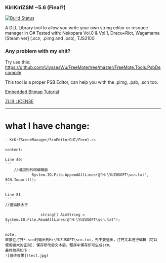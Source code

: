### KiriKiriZSM ~5.6 (Final?)
[![Build Status](https://travis-ci.org/ForumHulp/pageaddon.svg?branch=master)](http://vnx.uvnworks.com)

A DLL Library tool to allow you write your own string editor or resouce manager in C#
Tested with: Nekopara Vol.0 & Vol.1, Dracu+Riot, Wagamama [Steam ver] (.scn, .pimg and .psb), TJS2100

### Any problem with my shit?
Try use this: https://github.com/UlyssesWu/FreeMote/tree/master/FreeMote.Tools.PsbDecompile

This tool is a proper PSB Editor, can help you with the .pimg, .psb, .scn too.


[Embedded Bitmap Tutorial](https://youtu.be/2OlgmNdK5UU)

[ZLIB LICENSE](https://raw.githubusercontent.com/marcussacana/KrKrZSceneManager/master/KrKrSceneManager/Zlib/license.txt)


---
# what I have change:
    - KrKrZSceneManager/ScnEditorGUI/Form1.cs
    
    content:
    
    Line 40:
    ```
        //增加到外部编辑器
                System.IO.File.AppendAllLines(@"H:\YUZUSOFT\scn.txt", SCN.Import());
    ```
    
    Line 81
    ```
    //狸猫换太子

                    string[] AimString = System.IO.File.ReadAllLines(@"H:\YUZUSOFT\scn.txt");
    ```
    
    note:
    直接在打开*.scn时输出到H:\YUZUSOFT\scn.txt，先不要退出，打开文本进行编辑（可以使用强大的正则），保存修改后文本后，程序中保存即可生成scn。
    最终效果如下：
    ![最终效果](test.jpg)
    

